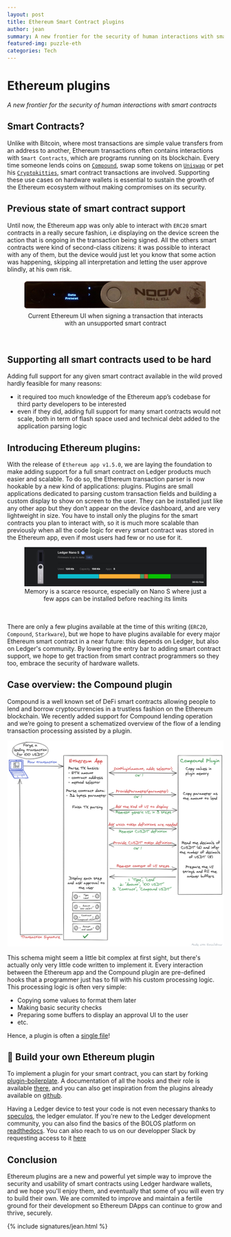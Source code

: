 ```yaml
---
layout: post
title: Ethereum Smart Contract plugins
author: jean
summary: A new frontier for the security of human interactions with smart contracts
featured-img: puzzle-eth
categories: Tech
---
```


# Ethereum plugins

_A new frontier for the security of human interactions with smart contracts_

## Smart Contracts?

Unlike with Bitcoin, where most transactions are simple value transfers from an address to another, Ethereum transactions often contains interactions with `Smart Contracts`, which are programs running on its blockchain. Every time someone lends coins on [`Compound`](https://compound.finance/), swap some tokens on [`Uniswap`](https://uniswap.org/) or pet his [`Cryptokitties`](https://www.cryptokitties.co/), smart contract transactions are involved. Supporting these use cases on hardware wallets is essential to sustain the growth of the Ethereum ecosystem without making compromises on its security.

## Previous state of smart contract support

Until now, the Ethereum app was only able to interact with `ERC20` smart contracts in a really secure fashion, i.e displaying on the device screen the action that is ongoing in the transaction being signed. All the others smart contracts were kind of second-class citizens: it was possible to interact with any of them, but the device would just let you know that some action was happening, skipping all interpretation and letting the user approve blindly, at his own risk.

<center>
<figure class="image">
  <img src="/assets/eth_plugins/data_present_nano_x.png" alt="Nano X showing 'Data Present' when signing unsupported smart contract">
  <figcaption>Current Ethereum UI when signing a transaction that interacts with an unsupported smart contract</figcaption>
  <br/><br/>
</figure>
</center>

## Supporting all smart contracts used to be hard

Adding full support for any given smart contract available in the wild proved hardly feasible for many reasons:

- it required too much knowledge of the Ethereum app’s codebase for third party developers to be interested
- even if they did, adding full support for many smart contracts would not scale, both in term of flash space used and technical debt added to the application parsing logic

## Introducing Ethereum plugins:

With the release of `Ethereum app v1.5.0`, we are laying the foundation to make adding support for a full smart contract on Ledger products much easier and scalable.
To do so, the Ethereum transaction parser is now hookable by a new kind of applications: plugins.
Plugins are small applications dedicated to parsing custom transaction fields and building a custom display to show on screen to the user. They can be installed just like any other app but they don’t appear on the device dashboard, and are very lightweight in size. You have to install only the plugins for the smart contracts you plan to interact with, so it is much more scalable than previously when all the code logic for every smart contract was stored in the Ethereum app, even if most users had few or no use for it.

<center>
<figure class="image">
  <img src="/assets/eth_plugins/manager_view_nano_s.png" alt="Ledger Live Manager view, where only little space remains available to install new apps on a Nano S">
  <figcaption>Memory is a scarce resource, especially on Nano S where just a few apps can be installed before reaching its limits</figcaption>
  <br/><br/>
</figure>
</center>

There are only a few plugins available at the time of this writing (`ERC20`, `Compound`, `Starkware`), but we hope to have plugins available for every major Ethereum smart contract in a near future: this depends on Ledger, but also on Ledger's community. By lowering the entry bar to adding smart contract support, we hope to get traction from smart contract programmers so they too, embrace the security of hardware wallets.

## Case overview: the Compound plugin

Compound is a well known set of DeFi smart contracts allowing people to lend and borrow cryptocurrencies in a trustless fashion on the Ethereum blockchain. We recently added support for Compound lending operation and we’re going to present a schematized overview of the flow of a lending transaction processing assisted by a plugin.

![compound plugin interactions schema](../assets/eth_plugins/compound-plugin-interactions-schema.png "Overview of a lending transaction processng using a plugin")

This schema might seem a little bit complex at first sight, but there's actually only very little code written to implement it. Every interaction between the Ethereum app and the Compound plugin are pre-defined hooks that a programmer just has to fill with his custom processing logic. This processing logic is often very simple:

- Copying some values to format them later
- Making basic security checks
- Preparing some buffers to display an approval UI to the user
- etc.

Hence, a plugin is often a [single file](https://github.com/LedgerHQ/app-ethereum/blob/eth2_deposit/src_plugins/compound/compound_plugin.c)!

## 🦄 Build your own Ethereum plugin

To implement a plugin for your smart contract, you can start by forking [plugin-boilerplate](https://idontyetexist.com). A documentation of all the hooks and their role is available [there](https://github.com/LedgerHQ/app-ethereum/blob/eth2_deposit/doc/ethapp_plugins.asc), and you can also get inspiration from the plugins already available on [github](https://github.com/LedgerHQ/).

Having a Ledger device to test your code is not even necessary thanks to [speculos](https://blog.ledger.com/speculos/), the ledger emulator.
If you're new to the Ledger development community, you can also find the basics of the BOLOS platform on [readthedocs](https://ledger.readthedocs.io/en/latest/userspace/getting_started.html). You can also reach to us on our developper Slack by requesting access to it [here](https://support.ledger.com/hc/en-us/requests/new)

## Conclusion

Ethereum plugins are a new and powerful yet simple way to improve the security and usability of smart contracts using Ledger hardware wallets, and we hope you'll enjoy them, and eventually that some of you will even try to build their own.
We are commited to improve and maintain a fertile ground for their development so Ethereum DApps can continue to grow and thrive, securely.

{% include signatures/jean.html %}
